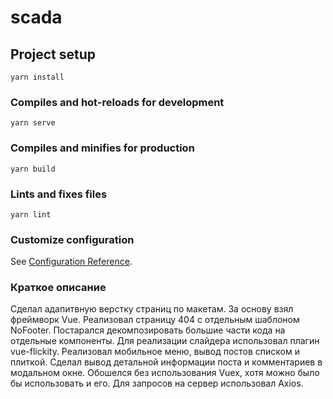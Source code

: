 # scada

## Project setup
```
yarn install
```

### Compiles and hot-reloads for development
```
yarn serve
```

### Compiles and minifies for production
```
yarn build
```

### Lints and fixes files
```
yarn lint
```

### Customize configuration
See [Configuration Reference](https://cli.vuejs.org/config/).

### Краткое описание
Сделал адапитвную верстку страниц по макетам.
За основу взял фреймворк Vue.
Реализовал страницу 404 с отдельным шаблоном NoFooter.
Постарался декомпозировать большие части кода на отдельные компоненты.
Для реализации слайдера использовал плагин vue-flickity.
Реализовал мобильное меню, вывод постов списком и плиткой.
Сделал вывод детальной информации поста и комментариев в модальном окне.
Обошелся без использования Vuex, хотя можно было бы использовать и его.
Для запросов на сервер использовал Axios.




